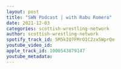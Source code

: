 ```yaml
---
layout: post
title: "SWN Podcast | with Rabu Romero"
date: 2021-12-03
categories: scottish-wrestling-network
author: scottish-wrestling-network
spotify_track_id: 5M5kIQ7FMrO1C2zx5WprQe
youtube_video_id: 
apple_track_id: 1000543879147
youtube_metadata: 
---
```

